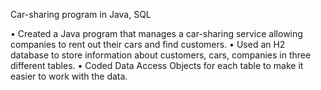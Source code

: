 Car-sharing program in Java, SQL

• Created a Java program that manages a car-sharing service allowing companies
to rent out their cars and find customers.
• Used an H2 database to store information about customers, cars, companies in
three different tables.
• Coded Data Access Objects for each table to make it easier to work with the data.
